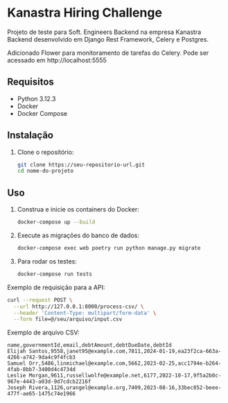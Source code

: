 # Kanastra Hiring Challenge

Projeto de teste para Soft. Engineers Backend na empresa Kanastra
Backend desenvolvido em Django Rest Framework, Celery e Postgres.

Adicionado Flower para monitoramento de tarefas do Celery.
Pode ser acessado em http://localhost:5555


## Requisitos

- Python 3.12.3
- Docker
- Docker Compose

## Instalação

1. Clone o repositório:
   ```sh
   git clone https://seu-repositorio-url.git
   cd nome-do-projeto
   ```

## Uso

1. Construa e inicie os containers do Docker:
   ```sh
   docker-compose up --build
   ```

2. Execute as migrações do banco de dados:
   ```sh
   docker-compose exec web poetry run python manage.py migrate
   ```

3. Para rodar os testes:
   ```sh
   docker-compose run tests
   ```

Exemplo de requisição para a API:

```sh
curl --request POST \
  --url http://127.0.0.1:8000/process-csv/ \
  --header 'Content-Type: multipart/form-data' \
  --form file=@/seu/arquivo/input.csv
```
Exemplo de arquivo CSV:

```csv
name,governmentId,email,debtAmount,debtDueDate,debtId
Elijah Santos,9558,janet95@example.com,7811,2024-01-19,ea23f2ca-663a-4266-a742-9da4c9f4fcb3
Samuel Orr,5486,linmichael@example.com,5662,2023-02-25,acc1794e-b264-4fab-8bb7-3400d4c4734d
Leslie Morgan,9611,russellwolfe@example.net,6177,2022-10-17,9f5a2b0c-967e-4443-a03d-9d7cdcb2216f
Joseph Rivera,1126,urangel@example.org,7409,2023-08-16,33bec852-beee-477f-ae65-1475c74e1966
```
